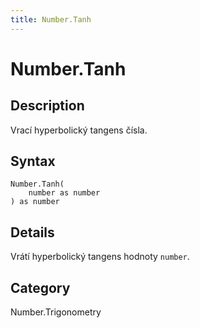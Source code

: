 ```yaml
---
title: Number.Tanh
---
```


# Number.Tanh


## Description

Vrací hyperbolický tangens čísla.


## Syntax

```powerquery
Number.Tanh(
    number as number
) as number
```


## Details

Vrátí hyperbolický tangens hodnoty <code>number</code>.



## Category
Number.Trigonometry
